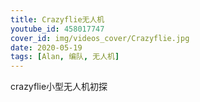 ```yaml
---
title: Crazyflie无人机
youtube_id: 458017747
cover_id: img/videos_cover/Crazyflie.jpg
date: 2020-05-19
tags: [Alan, 编队, 无人机]
---
```


crazyflie小型无人机初探

